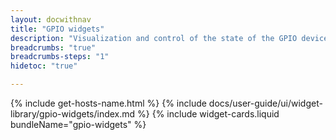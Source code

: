 ```yaml
---
layout: docwithnav
title: "GPIO widgets"
description: "Visualization and control of the state of the GPIO devices."
breadcrumbs: "true"
breadcrumbs-steps: "1"
hidetoc: "true"

---
```

{% include get-hosts-name.html %}
{% include docs/user-guide/ui/widget-library/gpio-widgets/index.md %}
{% include widget-cards.liquid bundleName="gpio-widgets" %}
